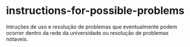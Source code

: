 # instructions-for-possible-problems
Intruções de uso e resolução de problemas que eventualmente podem ocorrer dentro da rede da universidade ou resolução de problemas nótaveis.
